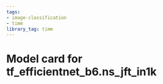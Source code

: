 ```yaml
---
tags:
- image-classification
- timm
library_tag: timm
---
```

# Model card for tf_efficientnet_b6.ns_jft_in1k